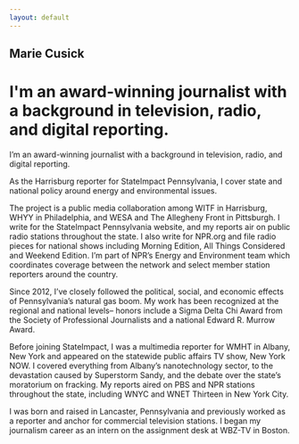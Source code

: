 ```yaml
---
layout: default
---
```


## Marie Cusick

# I'm an award-winning journalist with a background in television, radio, and digital reporting.

I’m an award-winning journalist with a background in television, radio, and digital reporting.

As the Harrisburg reporter for StateImpact Pennsylvania, I cover state and national policy around energy and environmental issues.

The project is a public media collaboration among WITF in Harrisburg, WHYY in Philadelphia, and WESA and The Allegheny Front in Pittsburgh. I write for the StateImpact Pennsylvania website, and my reports air on public radio stations throughout the state. I also write for NPR.org and file radio pieces for national shows including Morning Edition, All Things Considered and Weekend Edition. I’m part of NPR’s Energy and Environment team which coordinates coverage between the network and select member station reporters around the country.

Since 2012, I’ve closely followed the political, social, and economic effects of Pennsylvania’s natural gas boom. My work has been recognized at the regional and national levels– honors include a Sigma Delta Chi Award from the Society of Professional Journalists and a national Edward R. Murrow Award.

Before joining StateImpact, I was a multimedia reporter for WMHT in Albany, New York and appeared on the statewide public affairs TV show, New York NOW. I covered everything from Albany’s nanotechnology sector, to the devastation caused by Superstorm Sandy, and the debate over the state’s moratorium on fracking. My reports aired on PBS and NPR stations throughout the state, including WNYC and WNET Thirteen in New York City.

I was born and raised in Lancaster, Pennsylvania and previously worked as a reporter and anchor for commercial television stations. I began my journalism career as an intern on the assignment desk at WBZ-TV in Boston.